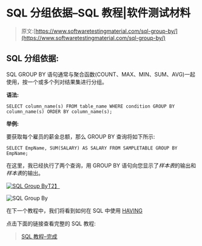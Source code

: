 # SQL 分组依据–SQL 教程|软件测试材料

> 原文:[https://www.softwaretestingmaterial.com/sql-group-by/](https://www.softwaretestingmaterial.com/sql-group-by/)

## SQL 分组依据:

SQL GROUP BY 语句通常与聚合函数(COUNT、MAX、MIN、SUM、AVG)一起使用，按一个或多个列对结果集进行分组。

**语法:**

```
SELECT column_name(s) FROM table_name WHERE condition GROUP BY column_name(s) ORDER BY column_name(s);
```

**举例:**

要获取每个雇员的薪金总额，那么 GROUP BY 查询将如下所示:

```
SELECT EmpName, SUM(SALARY) AS SALARY FROM SAMPLETABLE GROUP BY EmpName;
```

在这里，我已经执行了两个查询，用 GROUP BY 语句向您显示了*样本表*的输出和*样本表*的输出。

[![SQL Group By](img/8868cc0235fb214b9fcd50f6124b79ee.png "SQL Group By")T2】](https://www.softwaretestingmaterial.com/wp-content/uploads/2017/04/sql-group-by-1.png)

![SQL Group By](img/d801f62d50b752bbd2894c50826d7827.png "SQL Group By")

在下一个教程中，我们将看到如何在 SQL 中使用 [HAVING](https://www.softwaretestingmaterial.com/sql-having-clause/)

点击下面的链接查看完整的 SQL 教程:

> [SQL 教程–完成](https://www.softwaretestingmaterial.com/sql-tutorial-complete/)